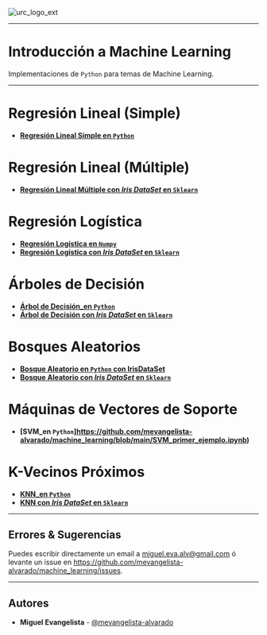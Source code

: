 ![urc_logo_ext](https://github.com/URC-MAC/.github/assets/28746720/1d2b04df-5870-457b-82ab-4eb97ec99e17)
___

# Introducción a Machine Learning
Implementaciones de `Python` para temas de Machine Learning. 
___
  
# Regresión Lineal (Simple)
  * **[Regresión Lineal Simple en `Python`](https://github.com/mevangelista-alvarado/machine_learning/blob/main/Regresion_Lineal_simple_ejemplo_de_juguete_con_Sklearn.ipynb)**
  
# Regresión Lineal (Múltiple)
  * **[Regresión Lineal Múltiple con _Iris DataSet_ en `Sklearn`](https://github.com/mevangelista-alvarado/machine_learning/blob/main/Regresion_Lineal_en_Iris_con_Sklearn.ipynb)**
    
# Regresión Logística
  * **[Regresión Logística en `Numpy`](https://github.com/mevangelista-alvarado/machine_learning/blob/main/Regresion_Logistica_primer_ejemplo.ipynb)**
  * **[Regresión Logística con _Iris DataSet_ en `Sklearn`](https://github.com/mevangelista-alvarado/machine_learning/blob/main/Regresion_Logistica_en_IrisDataset_con_Sklearn.ipynb)**

# Árboles de Decisión 
  * **[Árbol de Decisión_en `Python`](https://github.com/mevangelista-alvarado/machine_learning/blob/main/Arbol_De_Decision_en_IrisDataset_con_Sklearn.ipynb)**
  * **[Árbol de Decisión con _Iris DataSet_ en `Sklearn`](https://github.com/mevangelista-alvarado/machine_learning/blob/main/Arbol_De_Decision_en_IrisDataset_con_Sklearn.ipynb)**

# Bosques Aleatorios
  * **[Bosque Aleatorio en `Python` con IrisDataSet](https://github.com/mevangelista-alvarado/machine_learning/blob/main/Bosque_Aleatorio_primer_ejemplo.ipynb)**
  * **[Bosque Aleatorio con _Iris DataSet_ en `Sklearn`](https://github.com/mevangelista-alvarado/machine_learning/blob/main/Bosque_Aleatorio_en_IrisDataset_con_Sklearn.ipynb)**
    
# Máquinas de Vectores de Soporte
  * **[SVM_en `Python`]https://github.com/mevangelista-alvarado/machine_learning/blob/main/SVM_primer_ejemplo.ipynb)**

# K-Vecinos Próximos
  * **[KNN_en `Python`](https://github.com/mevangelista-alvarado/machine_learning/blob/main/KNN_primer_ejemplo.ipynb)**
  * **[KNN con _Iris DataSet_ en `Sklearn`](https://github.com/mevangelista-alvarado/machine_learning/blob/main/KNN_en_IrisDataset_con_Sklearn.ipynb)**


___

## Errores & Sugerencias

Puedes escribir directamente un email a [miguel.eva.alv@gmail.com](mailto:miguel.eva.alv@gmail.com) ó levante un issue en https://github.com/mevangelista-alvarado/machine_learning/issues.
___

## Autores

 * **Miguel Evangelista** - [@mevangelista-alvarado](https://github.com/mevangelista-alvarado)
